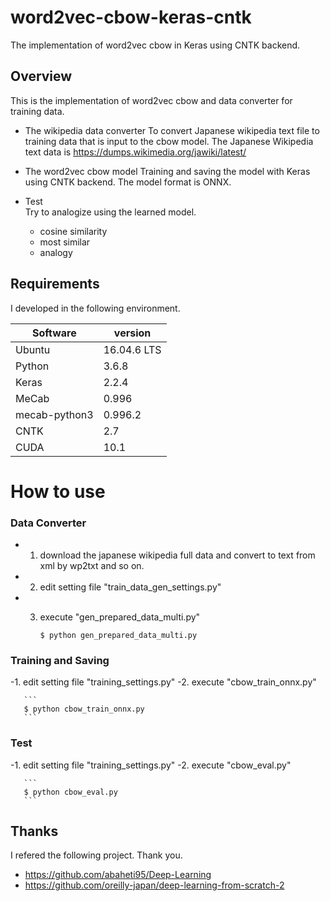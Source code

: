 # word2vec-cbow-keras-cntk
The implementation of word2vec cbow in Keras using CNTK backend.

## Overview
This is the implementation of word2vec cbow and data converter for training data.

* The wikipedia data converter
  To convert Japanese wikipedia text file to training data that is input to the cbow model.
  The Japanese Wikipedia text data is https://dumps.wikimedia.org/jawiki/latest/

* The word2vec cbow model
  Training and saving the model with Keras using CNTK backend.
  The model format is ONNX.

* Test  
  Try to analogize using the learned model.
  
  - cosine similarity
  - most similar
  - analogy

## Requirements
I developed in the following environment.

| Software | version | 
|---|---|
| Ubuntu | 16.04.6 LTS |
| Python | 3.6.8 |
| Keras | 2.2.4 |
| MeCab | 0.996 |
| mecab-python3 | 0.996.2 | 
| CNTK | 2.7 |
| CUDA | 10.1 |

# How to use
### Data Converter
  - 1. download the japanese wikipedia full data and convert to text from xml by wp2txt and so on.
  - 2. edit setting file "train_data_gen_settings.py"
  - 3. execute "gen_prepared_data_multi.py"

       ```
       $ python gen_prepared_data_multi.py
       ```
### Training and Saving
  -1. edit setting file "training_settings.py"
  -2. execute "cbow_train_onnx.py"

       ```
       $ python cbow_train_onnx.py
       ```

### Test
  -1. edit setting file "training_settings.py"
  -2. execute "cbow_eval.py"

       ```
       $ python cbow_eval.py
       ```

## Thanks
I refered the following project. Thank you.

  - https://github.com/abaheti95/Deep-Learning
  - https://github.com/oreilly-japan/deep-learning-from-scratch-2
